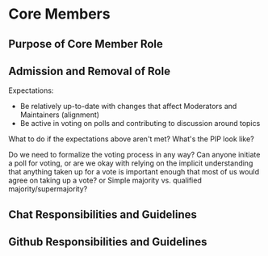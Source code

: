 # Core Members
## Purpose of Core Member Role
## Admission and Removal of Role
Expectations:
- Be relatively up-to-date with changes that affect Moderators and Maintainers (alignment)
- Be active in voting on polls and contributing to discussion around topics

What to do if the expectations above aren't met? What's the PIP look like?

Do we need to formalize the voting process in any way? Can anyone initiate a poll for voting, or are we okay with relying on the implicit understanding that anything taken up for a vote is important enough that most of us would agree on taking up a vote? or Simple majority vs. qualified majority/supermajority?
## Chat Responsibilities and Guidelines
## Github Responsibilities and Guidelines
